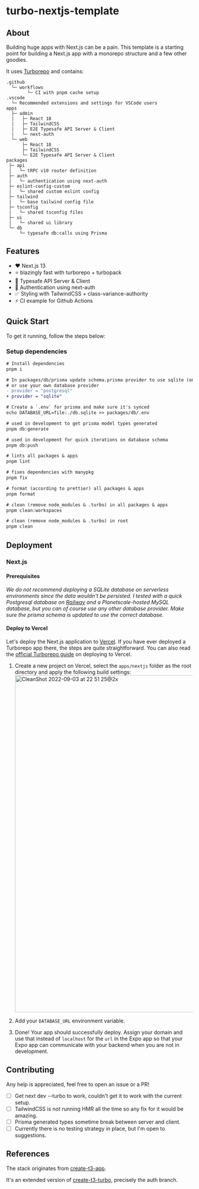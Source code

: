 # turbo-nextjs-template

## About

Building huge apps with Next.js can be a pain. This template is a starting point for building a Next.js app with a monorepo structure and a few other goodies.

It uses [Turborepo](https://turborepo.org/) and contains:

```
.github
  └─ workflows
        └─ CI with pnpm cache setup
.vscode
  └─ Recommended extensions and settings for VSCode users
apps
  ├─ admin
  |   ├─ React 18
  |   ├─ TailwindCSS
  |   ├─ E2E Typesafe API Server & Client
  |   └─ next-auth
  └─ web
      ├─ React 18
      ├─ TailwindCSS
      └─ E2E Typesafe API Server & Client
packages
 ├─ api
 |   └─ tRPC v10 router definition
 ├─ auth
 |   └─ authentication using next-auth
 ├─ eslint-config-custom
 |   └─ shared custom eslint config
 ├─ tailwind
 |   └─ base tailwind config file
 ├─ tsconfig
 |   └─ shared tsconfig files
 ├─ ui
 |   └─ shared ui library
 └─ db
     └─ typesafe db:calls using Prisma
```

## Features

- ❤️ Next.js 13
- ⭐️ blazingly fast with turborepo + turbopack
- 🧐 Typesafe API Server & Client
- 🔌 Authentication using next-auth
- ✅ Styling with TailwindCSS + class-variance-authority
- ⚡️ CI example for Github Actions

## Quick Start

To get it running, follow the steps below:

### Setup dependencies

```diff
# Install dependencies
pnpm i

# In packages/db/prisma update schema.prisma provider to use sqlite (only local)
# or use your own database provider
- provider = "postgresql"
+ provider = "sqlite"

# Create a `.env` for prisma and make sure it's synced
echo DATABASE_URL=file:./db.sqlite >> packages/db/.env

# used in development to get prisma model types generated
pnpm db:generate

# used in development for quick iterations on database schema
pnpm db:push

# lints all packages & apps
pnpm lint

# fixes dependencies with manypkg
pnpm fix

# format (according to prettier) all packages & apps
pnpm format

# clean (remove node_modules & .turbo) in all packages & apps
pnpm clean:workspaces

# clean (remove node_modules & .turbo) in root
pnpm clean
```

## Deployment

### Next.js

#### Prerequisites

_We do not recommend deploying a SQLite database on serverless environments since the data wouldn't be persisted. I tested with a quick Postgresql database on [Railway](https://railway.app) and a Planetscale-hosted MySQL database, but you can of course use any other database provider. Make sure the prisma schema is updated to use the correct database._

#### Deploy to Vercel

Let's deploy the Next.js application to [Vercel](https://vercel.com/). If you have ever deployed a Turborepo app there, the steps are quite straightforward. You can also read the [official Turborepo guide](https://vercel.com/docs/concepts/monorepos/turborepo) on deploying to Vercel.

1. Create a new project on Vercel, select the `apps/nextjs` folder as the root directory and apply the following build settings:
   <img width="907" alt="CleanShot 2022-09-03 at 22 51 25@2x" src="https://user-images.githubusercontent.com/51714798/188287309-e6ff4cb9-827a-4e50-83ed-e0953d7752f9.png">

2. Add your `DATABASE_URL` environment variable.

3. Done! Your app should successfully deploy. Assign your domain and use that instead of `localhost` for the `url` in the Expo app so that your Expo app can communicate with your backend when you are not in development.

## Contributing

Any help is appreciated, feel free to open an issue or a PR!
- [ ] Get next dev --turbo to work, couldn't get it to work with the current setup.
- [ ] TailwindCSS is not running HMR all the time so any fix for it would be amazing.
- [ ] Prisma generated types sometime break between server and client.
- [ ] Currently there is no testing strategy in place, but I'm open to suggestions.

## References

The stack originates from [create-t3-app](https://github.com/t3-oss/create-t3-app).

It's an extended version of [create-t3-turbo](https://github.com/t3-oss/create-t3-turbo), precisely the auth branch.

